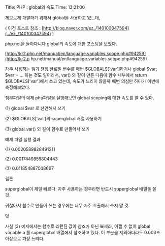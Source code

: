 Title: PHP : global의 속도
Time: 12:21:00

게으르게 개발하기 위해서 global을 사용하고 있는데,

( 이전 포스트 참조 : [http://blog.naver.com/ez_/140100347594](../ez_/140100347594) )

  
php.net을 돌아다니다 global의 속도에 대한 포스팅을 보았다.

[http://kr2.php.net/manual/en/language.variables.scope.php#94259](http://kr2.p
hp.net/manual/en/language.variables.scope.php#94259)

  
자주 사용하는 읽기 전용 글로벌 변수를 매번 $GLOBALS['var']하거나 global $var; $var = ... 하는 것도
일이라서, var() 와 같이 만든 다음에 함수 내부에서 return $GLOBALS['var']해서 쓰고 있는데, 속도가 느리지 않을까
매번 의심만 하다가 이번에 측정해보았다.

  
첨부파일의 예제 php파일을 실행해보면 global scoping에 대한 속도를 알 수 있다.

(1) global $var 로 선언해서 쓰기

(2) $GLOBALS['val']의 superglobal 배열 사용하기

(3) global_var() 와 같이 함수로 만들어서 쓰기

  
예제 파일 실행 결과

(1) 0.0020589828491211

(2) 0.0017449855804443

(3) 0.011854887008667

  
결론

superglobal이 제일 빠르다. 자주 사용하는 경우라면 반드시 superglobal 배열을 쓸 것.

귀찮아서 함수로 만들어 쓰는 경우에는 너무 자주 호출해서 쓰지 말 것.

  
덧

사실 (3) 예제에서는 함수로 리턴된 값이 참조가 아닌 복제라, 어쩔 수 없이 global variable a 를 superglobal
배열에서 참조하고 있다. 이 부분을 제외하더라도 0.003초 이상으로 가장 느리다.

